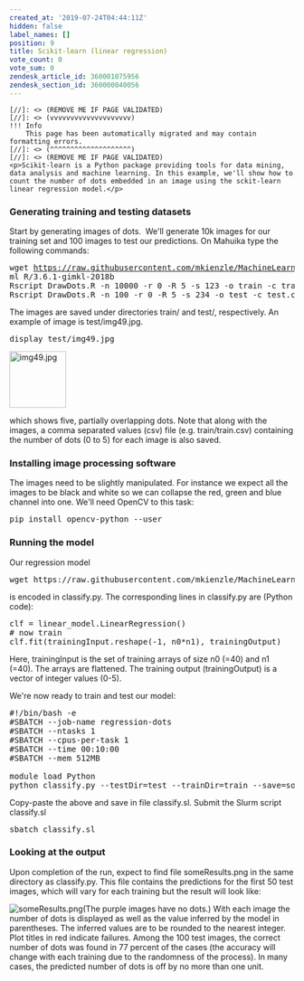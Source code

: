 ```yaml
---
created_at: '2019-07-24T04:44:11Z'
hidden: false
label_names: []
position: 9
title: Scikit-learn (linear regression)
vote_count: 0
vote_sum: 0
zendesk_article_id: 360001075956
zendesk_section_id: 360000040056
---
```



    [//]: <> (REMOVE ME IF PAGE VALIDATED)
    [//]: <> (vvvvvvvvvvvvvvvvvvvv)
    !!! Info
        This page has been automatically migrated and may contain formatting errors.
    [//]: <> (^^^^^^^^^^^^^^^^^^^^)
    [//]: <> (REMOVE ME IF PAGE VALIDATED)
    <p>Scikit-learn is a Python package providing tools for data mining, data analysis and machine learning. In this example, we'll show how to count the number of dots embedded in an image using the sckit-learn linear regression model.</p>
<h3>Generating training and testing datasets</h3>
<p>Start by generating images of dots.  We'll generate 10k images for our training set and 100 images to test our predictions. On Mahuika type the following commands:</p>
<pre>wget <a href="https://raw.githubusercontent.com/mkienzle/MachineLearning/master/Scripts/ProduceSyntheticData/DrawDots.R">https://raw.githubusercontent.com/mkienzle/MachineLearning/master/Scripts/ProduceSyntheticData/DrawDots.R<br></a>ml <span class="s1">R/3.6.1-gimkl-2018b<br></span><span class="s1">Rscript DrawDots.R -n 10000 -r 0 -R 5 -s 123 -o train -c train.csv -w 40</span><br><span class="s1">Rscript DrawDots.R -n 100 -r 0 -R 5 -s 234 -o test -c test.csv -w 40</span></pre>
<p class="p1"><span class="s1">The images are saved under directories train/ and test/, respectively. An example of image is test/img49.jpg.</span></p>
<pre class="p1"><span class="s1">display test/img49.jpg</span></pre>
<p class="p1"><span class="s1"><img src="https://support.nesi.org.nz/hc/article_attachments/360002364835/img49.jpg" alt="img49.jpg" width="100" height="100"></span></p>
<p class="p1"><span class="s1">which shows five, partially overlapping dots. Note that along with the images, a comma separated values (csv) file (e.g. train/train.csv) containing the number of dots (0 to 5) for each image is also saved.</span></p>
<h3 class="p1">Installing image processing software</h3>
<p class="p1">The images need to be slightly manipulated. For instance we expect all the images to be black and white so we can collapse the red, green and blue channel into one. We'll need OpenCV to this task:</p>
<pre class="p1"><span class="s1">pip install opencv-python --user</span></pre>
<h3 class="p1">Running the model</h3>
<p class="p1">Our regression model</p>
<pre class="p1"><span class="s1">wget https://raw.githubusercontent.com/mkienzle/MachineLearning/master/Scripts/Regression/classify.py</span></pre>
<p class="p1">is encoded in classify.py. The corresponding lines in classify.py are (Python code):</p>
<pre class="p1"><span class="s1">clf = linear_model.LinearRegression()</span><br><span class="s1"># now train</span><br><span class="s1">clf.fit(trainingInput.reshape(-1, n0*n1), trainingOutput)</span></pre>
<p class="p1">Here, trainingInput is the set of training arrays of size n0 (=40) and n1 (=40). The arrays are flattened. The training output (trainingOutput) is a vector of integer values (0-5).</p>
<p class="p1">We're now ready to train and test our model:</p>
<pre class="p1"><span class="s1">#!/bin/bash -e</span><br><span class="s1">#SBATCH --job-name regression-dots</span><br><span class="s1">#SBATCH --ntasks 1</span><br><span class="s1">#SBATCH --cpus-per-task 1</span><br><span class="s1">#SBATCH --time 00:10:00</span><br><span class="s1">#SBATCH --mem 512MB<br></span><br><span class="s1">module load Python</span><br><span class="s1">python classify.py --testDir=test --trainDir=train --save=someResults.png</span></pre>
<p class="p1">Copy-paste the above and save in file classify.sl. Submit the Slurm script classify.sl</p>
<pre class="p1">sbatch classify.sl</pre>
<h3 class="p1">Looking at the output</h3>
<p class="p1">Upon completion of the run, expect to find file someResults.png in the same directory as classify.py. This file contains the predictions for the first 50 test images, which will vary for each training but the result will look like: </p>
<p class="p1"><img src="https://support.nesi.org.nz/hc/article_attachments/360002470396/someResults.png" alt="someResults.png"><span class="s1">(The purple images have no dots.) With each image the number of dots is displayed as well as the value inferred by the model in parentheses. The inferred values are to be rounded to the nearest integer. Plot titles in red indicate failures. Among the 100 test images, the correct number of dots was found in 77 percent of the cases (the accuracy will change with each training due to the randomness of the process). In many cases, the predicted number of dots is off by no more than one unit. </span></p>
<p class="p1"> </p>